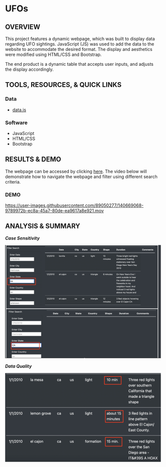 # UFOs

## OVERVIEW

This project features a dynamic webpage, which was built to display data regarding UFO sightings. JavaScript (JS) was used to add the data to the website to accommodate the desired format. The display and aesthetics were modified using HTML/CSS and Bootstrap.

The end product is a dynamic table that accepts user inputs, and adjusts the display accordingly.

## TOOLS, RESOURCES, & QUICK LINKS

### Data

 * [data.js](https://github.com/farwaali08/UFOs/blob/a9786791d7d55218b373279c1fb2ebf3a25be212/static/js/data.js)

### Software

 * JavaScript
 * HTML/CSS
 * Bootstrap

## RESULTS & DEMO 

The webpage can be accessed by clicking [here](https://farwaali08.github.io/UFOs/). The video below will demonstrate how to navigate the webpage and filter using different search criteria.

### DEMO
https://user-images.githubusercontent.com/89050277/140669068-9789972b-ec8a-45a7-80de-ea9617a8e921.mov

## ANALYSIS & SUMMARY

***Case Sensitivity***


![alt_text](https://github.com/farwaali08/UFOs/blob/d43797956a76080d9b1f2cecb075e1ea8b67a462/static/images/case_sensitive.png)


***Data Quality***

![alt_text](https://github.com/farwaali08/UFOs/blob/2158c01521d04b8505ca80c2cca0cb360e3d16a0/static/images/needs_parsing.png)
